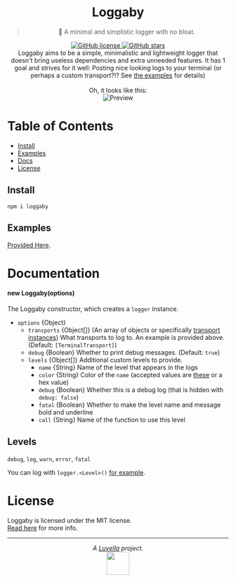 <div align="center">
	<h1>Loggaby</h1>
	<blockquote align="center">📝 A minimal and simplistic logger with no bloat.</blockquote>
	<p>
		<a href="https://github.com/Loggaby/Loggaby/blob/master/LICENSE">
			<img alt="GitHub license" src="https://img.shields.io/github/license/Logabby/Loggaby?style=for-the-badge">
		</a>
		<a href="https://github.com/Loggaby/Loggaby/stargazers">
			<img alt="GitHub stars" src="https://img.shields.io/github/stars/Logabby/Loggaby?style=for-the-badge">
		</a>
		<br>
		Loggaby aims to be a simple, minimalistic and lightweight logger that doesn't bring useless dependencies and extra unneeded features.
		It has 1 goal and strives for it well: Posting nice looking logs to your terminal (or perhaps a custom transport?!? See <a href="#example">the examples</a> for details)
		<br><br>
		Oh, it looks like this:<br>
		<img alt="Preview" src="https://modeus.is-inside.me/V6nRi6i6.png">
	</p>
</div>

# Table of Contents
- [Install](#install)
- [Examples](#examples)
- [Docs](#documentatiob)
- [License](#license) 

## Install
`npm i loggaby`

## Examples
[Provided Here](examples/).

# Documentation
#### new Loggaby(options) 
The Loggaby constructor, which creates a `logger` instance.
- `options` {Object}
  - `transports` {Object[]} (An array of objects or specifically [transport instances](lib/transports/)) What transports to log to.  An example is provided above. (Default: `[TerminalTransport]`)
  - `debug` {Boolean} Whether to print debug messages. (Default: `true`)
  - `levels` {Object[]} Additional custom levels to provide.
    - `name` {String} Name of the level that appears in the logs
    - `color` {String} Color of the `name` (accepted values are [these](https://github.com/Luvella/AnsiKit#colors) or a hex value)
    - `debug` {Boolean} Whether this is a debug log (that is hidden with `debug: false`)
    - `fatal` {Boolean} Whether to make the level name and message bold and underline
    - `call` {String} Name of the function to use this level

## Levels
`debug`, `log`, `warn`, `error`,  `fatal`  

You can log with `logger.<Level>()` [for example](#example).

# License
Loggaby is licensed under the MIT license.  
[Read here](LICENSE) for more info.

<hr>
<p align="center">
	<i>A <a href="https://github.com/Luvella">Luvella</a> project.</i>
	<br>
	<img src="https://modeus.is-inside.me/ZvFTbWcA.png" width=52>
</p>
